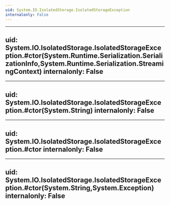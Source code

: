 ```yaml
---
uid: System.IO.IsolatedStorage.IsolatedStorageException
internalonly: False
---
```


---
uid: System.IO.IsolatedStorage.IsolatedStorageException.#ctor(System.Runtime.Serialization.SerializationInfo,System.Runtime.Serialization.StreamingContext)
internalonly: False
---

---
uid: System.IO.IsolatedStorage.IsolatedStorageException.#ctor(System.String)
internalonly: False
---

---
uid: System.IO.IsolatedStorage.IsolatedStorageException.#ctor
internalonly: False
---

---
uid: System.IO.IsolatedStorage.IsolatedStorageException.#ctor(System.String,System.Exception)
internalonly: False
---
